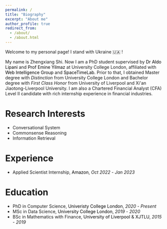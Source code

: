 ```yaml
---
permalink: /
title: "Biography"
excerpt: "About me"
author_profile: true
redirect_from: 
  - /about/
  - /about.html
---
```


<head>
<style>
a:link {
  text-decoration: none;
}

a:visited {
  text-decoration: none;
}

a:hover {
  text-decoration: underline;
}

a:active {
  text-decoration: underline;
}
</style>
</head>

<!-- ------ -->
Welcome to my personal page! I stand with Ukraine :ukraine: !

My name is Zhengxiang Shi. Now I am a PhD student supervised by <a href="https://aldolipani.com" style="color: black;">Dr Aldo Lipani</a> and <a href="https://sites.google.com/site/emineyilmaz/" style="color: black;">Prof Emine Yilmaz</a> at University College London, affiliated with <a href="http://wi.cs.ucl.ac.uk" style="color: black;">Web Intelligence Group</a> and <a href="https://www.ucl.ac.uk/civil-environmental-geomatic-engineering/research/groups-centres-and-sections/spacetimelab" style="color: black;">SpaceTimeLab</a>. Prior to that, I obtained Master degree with *Distinction* from University College London and Bachelor degree with *First Class Honor* from University of Liverpool and Xi'an Jiaotong-Liverpool University. I am also a Chartered Financial Analyst (CFA) Level II candidate with rich internship experience in financial industries.

<!-- My research interests lie in the area of machine learning, particularly in spatial reasoning over texts and conversational systems. Besides that, I am also working on the [2021 Amazon Alexa Prize TaskBot Challenge](https://www.amazon.science/academic-engagements/ten-university-teams-selected-to-participate-in-alexa-prize-taskbot-challenge) with [UCL Condita Team](http://wi.cs.ucl.ac.uk/index.php/2021/08/14/the-ucl-condita-team-selected-for-the-2021-alexa-prize-taskbot-challenge/). -->

<!-- I focus on improving common-sense reasoning in conversational agents by equipping them with abilities to infer and understand spatial relations in natural language. -->

Research Interests
======
- Conversational System
- Commonsense Reasoning
- Information Retrieval

Experience
======
- Applied Scientist Internship, <a href="https://www.amazon.science/" style="color:black">Amazon</a>, *Oct 2022* - *Jan 2023*
<!-- - Alexa Prize TaskBot Challenge, <a href="https://www.amazon.science/academic-engagements/ten-university-teams-selected-to-participate-in-alexa-prize-taskbot-challenge" style="color:black">Amazon</a>, *May 2021 - May 2022* -->

Education
======
- PhD in Computer Science, <a href="http://ucl.ac.uk/" style="color:black">Univeristy College London</a>, *2020* - *Present* 
- MSc in Data Science, <a href="http://ucl.ac.uk/" style="color:black">University College London</a>, *2019* - *2020* 
- BSc in Mathematics with Finance, <a href="https://www.liverpool.ac.uk/" style="color:black">University of Liverpool</a> & <a href="https://www.xjtlu.edu.cn/en/" style="color:black">XJTLU</a>, *2015* - *2019* 
  
<!-- - BSc in Mathematics with Finance, Xi'an Jiaotong-Liverpool University, *2015* - *2017*  -->
<!-- :mortar_board:   -->

<!-- * Fall 2015: Research Assistant
  * Github University
  * Duties included: Merging pull requests
  * Supervisor: Professor Hub -->


<!-- **Markdown generator**



<!-- 
<div id="education">
<div class="namecard">
<table style="border-collapse: collapse; border: none;">

    <tr style="border:none; line-height:1.0">
    <td style="border: none;" width="2%"></td>
    <td class="logo-img-td" style="border: none;" width="8%"> <a href="https://www.ucl.ac.uk/"><img src="images/ucl.png" width="100%" align="right" /></a> </td>
    <td class="logo-txt-td" style="border: none;" width="80%"> 
        <p style="line-height:1.5">
          <span style="font-size:8pt"></span><br />
          <span style="font-weight:bold; color:black; font-size:12pt">Univeristy College London</span><br />
          <span style="font-weight:400; color:black; font-size:12pt">PhD in Computer Science</span><br />
          <span style="font-weight:400; color:black; font-size:12pt">2020 - Present</span>
        </p>
    </td>
    </tr>

    <tr style="border: none;">
    <td style="border: none;" width="2%"></td>
    <td class="logo-img-td" style="border: none;" width="8%"> <a href="https://www.ucl.ac.uk/"><img src="images/ucl.png" width="100%" /></a> </td>
    <td class="logo-txt-td" style="border: none;" width="80%">
        <p style="line-height:1.5">
          <span style="font-size:8pt"></span><br />
          <span style="font-weight:bold; color:black; font-size:12pt">Univeristy College London</span><br />
          <span style="font-weight:400; color:black; font-size:12pt">MSc in Data Science</span><br />
          <span style="font-weight:400; color:black; font-size:12pt">2019 - 2020</span>
        </p>
    </td>
    </tr>

    <tr style="border: none;">
    <td style="border: none;" width="2%"></td>
    <td class="logo-img-td" style="border: none;" width="8%"> <a href="https://www.liverpool.ac.uk/"><img src="images/uol.png" width="100%" /></a> </td>
    <td class="logo-txt-td" style="border: none;" width="80%"> 
        University of Liverpool & XJTLU <br />
        BSc in Mathematics with Finance <br />
        2015 - 2019
    </td>
    </tr>

</table>
</div>
</div> -->


